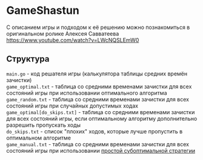 # GameShastun

С описанием игры и подходом к её решению можно познакомиться в оригинальном ролике Алексея Савватеева https://www.youtube.com/watch?v=LWcNQSLEmW0

## Структура

`main.go` - код решателя игры (калькулятора таблицы средних времён зачистки)  
`game_optimal.txt` - таблица со средними временами зачистки для всех состояний игры при использовании оптимального алгоритма  
`game_random.txt` - таблица со средними временами зачистки для всех состояний игры при случайных допустимых ходах  
`game_optimal[do_skips.txt]` - таблица со средними временами зачистки для всех состояний игры, если оптимальному алгоритму дополнительно разрешить пропускать ходы  
`do_skips.txt` - список "плохих" ходов, которые лучше пропустить в оптимальном алгоритме  
`game_manual.txt` - таблица со средними временами зачистки для всех состояний игры при использовании [простой субоптимальной стратегии](STRATEGY.md)
